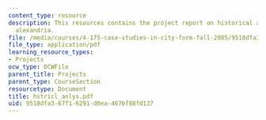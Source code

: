 ```yaml
---
content_type: resource
description: This resources contains the project report on historical analysis in
  alexandria.
file: /media/courses/4-175-case-studies-in-city-form-fall-2005/9518dfa367f16291d0ea4676f88fd137_hstricl_anlys.pdf
file_type: application/pdf
learning_resource_types:
- Projects
ocw_type: OCWFile
parent_title: Projects
parent_type: CourseSection
resourcetype: Document
title: hstricl_anlys.pdf
uid: 9518dfa3-67f1-6291-d0ea-4676f88fd137
---
```

